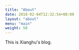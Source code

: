 ```yaml
---
title: "About"
date: 2018-02-04T12:32:54+08:00
layout: "about"
menu: "main"
weight: 50
---
```


This is Xianghu's blog.
